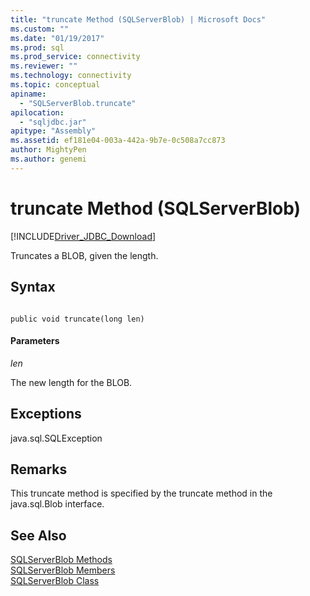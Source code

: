 ```yaml
---
title: "truncate Method (SQLServerBlob) | Microsoft Docs"
ms.custom: ""
ms.date: "01/19/2017"
ms.prod: sql
ms.prod_service: connectivity
ms.reviewer: ""
ms.technology: connectivity
ms.topic: conceptual
apiname: 
  - "SQLServerBlob.truncate"
apilocation: 
  - "sqljdbc.jar"
apitype: "Assembly"
ms.assetid: ef181e04-003a-442a-9b7e-0c508a7cc873
author: MightyPen
ms.author: genemi
---
```

# truncate Method (SQLServerBlob)
[!INCLUDE[Driver_JDBC_Download](../../../includes/driver_jdbc_download.md)]

  Truncates a BLOB, given the length.  
  
## Syntax  
  
```  
  
public void truncate(long len)  
```  
  
#### Parameters  
 *len*  
  
 The new length for the BLOB.  
  
## Exceptions  
 java.sql.SQLException  
  
## Remarks  
 This truncate method is specified by the truncate method in the java.sql.Blob interface.  
  
## See Also  
 [SQLServerBlob Methods](../../../connect/jdbc/reference/sqlserverblob-methods.md)   
 [SQLServerBlob Members](../../../connect/jdbc/reference/sqlserverblob-members.md)   
 [SQLServerBlob Class](../../../connect/jdbc/reference/sqlserverblob-class.md)  
  
  
